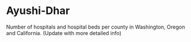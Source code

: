 # Ayushi-Dhar
Number of hospitals and hospital beds per county in Washington, Oregon and California. (Update with more detailed info)
